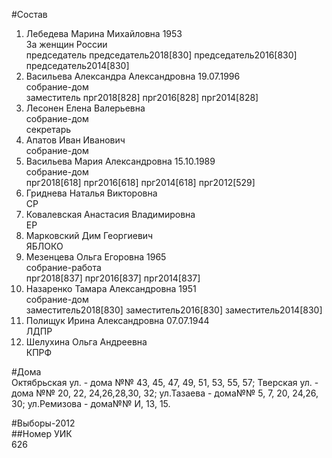 #Состав  
1. Лебедева Марина Михайловна 1953  
    За женщин России  
    председатель председатель2018[830] председатель2016[830] председатель2014[830]  
2. Васильева Александра Александровна 19.07.1996  
    собрание-дом  
    заместитель прг2018[828] прг2016[828] прг2014[828]  
3. Лесонен Елена Валерьевна  
    собрание-дом  
    секретарь  
4. Апатов Иван Иванович  
    собрание-дом  
5. Васильева Мария Александровна 15.10.1989  
    собрание-дом  
    прг2018[618] прг2016[618] прг2014[618] прг2012[529]  
6. Гриднева Наталья Викторовна  
    СР  
7. Ковалевская Анастасия Владимировна  
    ЕР  
8. Марковский Дим Георгиевич  
    ЯБЛОКО  
9. Мезенцева Ольга Егоровна 1965  
    собрание-работа  
    прг2018[837] прг2016[837] прг2014[837]  
10. Назаренко Тамара Александровна 1951  
    собрание-дом  
    заместитель2018[830] заместитель2016[830] заместитель2014[830]  
11. Полищук Ирина Александровна 07.07.1944  
    ЛДПР  
12. Шелухина Ольга Андреевна  
    КПРФ  
  
#Дома  
Октябрьская ул. - дома №№ 43, 45, 47, 49, 51, 53, 55, 57; Тверская ул. - дома №№ 20, 22, 24,26,28,30, 32; ул.Тазаева - дома№№ 5, 7, 20, 24,26, 30; ул.Ремизова - дома№№ И, 13, 15.  
  
#Выборы-2012  
##Номер УИК  
626  
